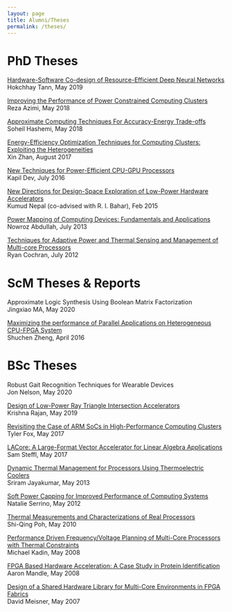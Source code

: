 ```yaml
---
layout: page
title: Alumni/Theses
permalink: /theses/
---
```


# PhD Theses

[Hardware-Software Co-design of Resource-Efficient Deep Neural Networks](/pdfs/chhay.pdf)\
Hokchhay Tann, May 2019

[Improving the Performance of Power Constrained Computing Clusters](/pdfs/reza_thesis.pdf)\
Reza Azimi, May 2018

[Approximate Computing Techniques For Accuracy-Energy Trade-offs](/pdfs/Soheil_thesis.pdf)\
Soheil Hashemi, May 2018

[Energy-Efficiency Optimization Techniques for Computing Clusters: Exploiting the Heterogeneities](/pdfs/Xin.pdf)\
Xin Zhan, August 2017

[New Techniques for Power-Efficient CPU-GPU Processors](/pdfs/kapil.pdf)\
Kapil Dev, July 2016

[New Directions for Design-Space Exploration of Low-Power Hardware Accelerators](/pdfs/Nepal.pdf)\
Kumud Nepal (co-advised with R. I. Bahar), Feb 2015

[Power Mapping of Computing Devices: Fundamentals and Applications](/pdfs/NowrozThesis.pdf)\
Nowroz Abdullah, July 2013

[Techniques for Adaptive Power and Thermal Sensing and Management of Multi-core Processors](/pdfs/ryan.pdf)\
Ryan Cochran, July 2012


# ScM Theses & Reports

Approximate Logic Synthesis Using Boolean Matrix Factorization\
Jingxiao MA, May 2020

[Maximizing the performance of Parallel Applications on Heterogeneous CPU-FPGA System](/pdfs/Shuchen's_thesis.pdf)\
Shuchen Zheng, April 2016

# BSc  Theses

Robust Gait Recognition Techniques for Wearable Devices\
Jon Nelson, May 2020


[Design of Low-Power Ray Triangle Intersection Accelerators](/pdfs/krishna.pdf)\
Krishna Rajan, May 2019

[Revisiting the Case of ARM SoCs in High-Performance Computing Clusters](/pdfs/Fox_Thesis.pdf)\
Tyler Fox, May 2017
 
[LACore: A Large-Format Vector Accelerator for Linear Algebra Applications](/pdfs/Steffl_thesis.pdf)\
Sam Steffl,  May 2017

[Dynamic Thermal Management for Processors Using Thermoelectric Coolers](/pdfs/sriram_thesis)\
Sriram Jayakumar,  May 2013


[Soft Power Capping for Improved Performance of Computing Systems](/pdfs/Natalie.pdf)\
Natalie Serrino,  May 2012

[Thermal Measurements and Characterizations of Real Processors](/pdfs/ShiQing.pdf)\
Shi-Qing Poh, May 2010

[Performance Driven Frequency/Voltage Planning of Multi-Core Processors with Thermal Constraints](/pdfs/kadin.pdf)\
Michael Kadin, May 2008

[FPGA Based Hardware Acceleration: A Case Study in Protein Identification](/pdfs/mandle.pdf)\
Aaron Mandle, May 2008

[Design of a Shared Hardware Library for Multi-Core Environments in FPGA Fabrics](/pdfs/meisner.pdf)\
David Meisner, May 2007
